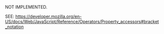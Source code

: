 NOT IMPLEMENTED. 

SEE: https://developer.mozilla.org/en-US/docs/Web/JavaScript/Reference/Operators/Property_accessors#bracket_notation